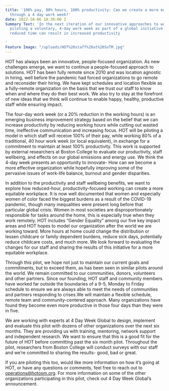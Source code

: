 ```yaml
---
title: '100% pay, 80% hours, 100% productivity: Can we create a more equitable workplace
  through a 4 day work week?'
date: 2022-10-06 18:39:00 Z
Summary Text: 'In the next iteration of our innovative approaches to work, HOT is
  piloting a voluntary, 4-day work week as part of a global initiative exploring how
  reduced time can result in increased productivity

'
Feature Image: "/uploads/HOT%20staff%20at%20SoTM.jpg"
---
```


HOT has always been an innovative, people-focused organization. As new challenges emerge, we want to continue a people-focused approach to solutions. HOT has been fully remote since 2010 and was location agnostic in hiring, well before the pandemic had forced organizations to go remote and reconsider their hiring. We have kept schedules and location flexible as a fully-remote organization on the basis that we trust our staff to know when and where they do their best work. We also try to stay at the forefront of new ideas that we think will continue to enable happy, healthy, productive staff while ensuring impact. 

The four-day work week (or a 20% reduction in the working hours) is an emerging business improvement strategy based on the belief that we can increase productivity by reducing working hours while cutting out wasted time, ineffective communication and increasing focus. HOT will be piloting a model in which staff will receive 100% of their pay, while working 80% of a traditional, 40 hour work week (or local equivalent), in exchange for a commitment to maintain at least 100% productivity. This work is supported by external researchers at Boston College to evaluate our productivity, staff wellbeing, and effects on our global emissions and energy use. We think the 4-day week presents an opportunity to innovate- How can we become a more effective organization while hopefully improving some of the pervasive issues of work-life balance, burnout and gender disparities. 

In addition to the productivity and staff wellbeing benefits, we want to explore how reduced-hour, productivity-focused working can create a more equitable workplace. It is now well documented that women and especially women of color faced the biggest burdens as a result of the COVID-19 pandemic, though many inequalities were present long before that particular global crisis. Women in most societies are disproportionately responsible for tasks around the home, this is especially true when they work remotely. HOT includes “Gender Equality” among our five key impact areas and HOT hopes to model our organization after the world we are working toward. More hours at home could change the distribution or lessen childcare or family dependent burdens, reduce sick days, potentially reduce childcare costs, and much more. We look forward to evaluating the changes for our staff and sharing the results of this initiative for a more equitable workplace.  

Through this pilot, we hope not just to maintain our current goals and commitments, but to exceed them, as has been seen in similar pilots around the world. We remain committed to our communities, donors, volunteers and other partners. Since our founding, HOT staff and community members have worked far outside the boundaries of a 9-5, Monday to Friday schedule to ensure we are always able to meet the needs of communities and partners responding to crises.We will maintain a flexible schedule, remote team and community-centered approach. Many organizations have found they become even more productive in those four days than they were in five. 

We are working with experts at 4 Day Week Global to design, implement and evaluate this pilot with dozens of other organizations over the next six months. They are providing us with training, mentoring, network support and independent research. We want to ensure that this is a good fit for the future of HOT before committing past the six month pilot. Throughout the pilot, researchers from Boston College will conduct surveys with our staff and we’re committed to sharing the results- good, bad or great. 

If you are piloting this too, would like more information on how it’s going at HOT, or have any questions or comments, feel free to reach out to operations@hotosm.org. For more information on some of the other organizations participating in this pilot, check out 4 Day Week Global’s announcement. 